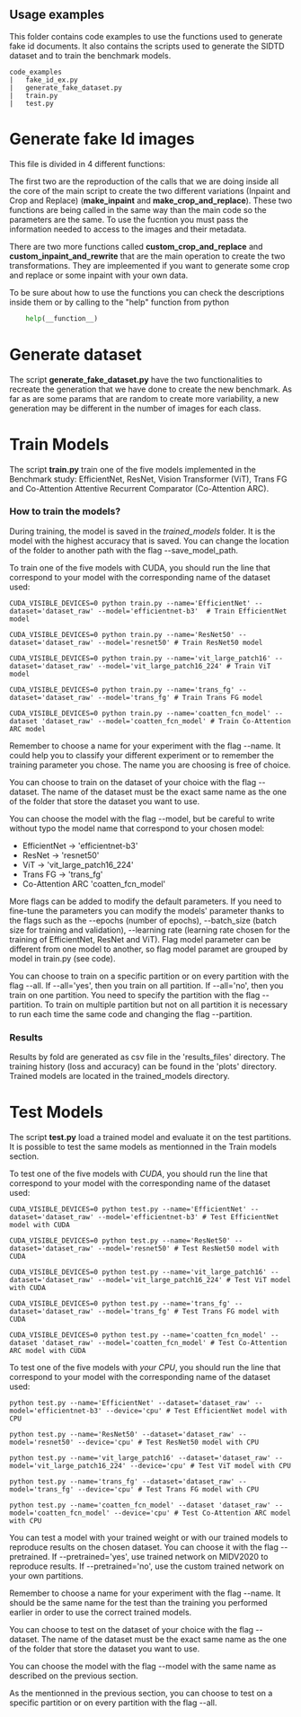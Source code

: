 ## Usage examples
This folder contains code examples to use the functions used to generate fake id documents. It also contains the scripts used to generate the SIDTD dataset and to train the benchmark models.

```
code_examples
|   fake_id_ex.py 
|   generate_fake_dataset.py
|   train.py
|   test.py
```

# Generate fake Id images

This file is divided in 4 different functions:

 The first two are the reproduction of the calls that we are doing inside all the core of the main script to create the two different variations (Inpaint and Crop and Replace) (__make_inpaint__ and __make_crop_and_replace__). These two functions are being called in the same way than the main code so the parameters are the same. To use the fucntion you must pass the information needed to access to the images and their metadata.

There are two more functions called __custom_crop_and_replace__ and __custom_inpaint_and_rewrite__  that are the main operation to create the two transformations. They are impleemented if you want to generate some crop and replace or some inpaint with your own data. 

To be sure about how to use the functions you can check the descriptions inside them or by calling to the "help" function from python

```python
    help(__function__)
```

# Generate dataset

The script __generate_fake_dataset.py__ have the two functionalities to recreate the generation that we have done to create the new benchmark. As far as are some params that are random to create more variability, a new generation may be different in the number of images for each class.

# Train Models

The script __train.py__ train one of the five models implemented in the Benchmark study: EfficientNet, ResNet, Vision Transformer (ViT), Trans FG and Co-Attention Attentive Recurrent Comparator (Co-Attention ARC).

### How to train the models?

During training, the model is saved in the *trained_models* folder. It is the model with the highest accuracy that is saved. You can change the location of the folder to another path with the flag --save_model_path.

To train one of the five models with CUDA, you should run the line that correspond to your model with the corresponding name of the dataset used:
```
CUDA_VISIBLE_DEVICES=0 python train.py --name='EfficientNet' --dataset='dataset_raw' --model='efficientnet-b3'  # Train EfficientNet model

CUDA_VISIBLE_DEVICES=0 python train.py --name='ResNet50' --dataset='dataset_raw' --model='resnet50' # Train ResNet50 model

CUDA_VISIBLE_DEVICES=0 python train.py --name='vit_large_patch16' --dataset='dataset_raw' --model='vit_large_patch16_224' # Train ViT model

CUDA_VISIBLE_DEVICES=0 python train.py --name='trans_fg' --dataset='dataset_raw' --model='trans_fg' # Train Trans FG model

CUDA_VISIBLE_DEVICES=0 python train.py --name='coatten_fcn_model' --dataset 'dataset_raw' --model='coatten_fcn_model' # Train Co-Attention ARC model
```
Remember to choose a name for your experiment with the flag --name. It could help you to classify your different experiment or to remember the training parameter you chose. The name you are choosing is free of choice.

You can choose to train on the dataset of your choice with the flag --dataset. The name of the dataset must be the exact same name as the one of the folder that store the dataset you want to use. 

You can choose the model with the flag --model, but be careful to write without typo the model name that correspond to your chosen model:  
+ EfficientNet -> 'efficientnet-b3'
+ ResNet -> 'resnet50'
+ ViT -> 'vit_large_patch16_224'
+ Trans FG -> 'trans_fg'
+ Co-Attention ARC 'coatten_fcn_model' 

More flags can be added to modify the default parameters. If you need to fine-tune the parameters you can modify the models' parameter thanks to the flags such as the --epochs (number of epochs), --batch_size (batch size for training and validation), --learning rate (learning rate chosen for the training of EfficientNet, ResNet and ViT). Flag model parameter can be different from one model to another, so flag model paramet are grouped by model in train.py (see code).

You can choose to train on a specific partition or on every partition with the flag --all. If --all='yes', then you train on all partition. If --all='no', then you train on one partition. You need to specify the partition with the flag --partition. To train on multiple partition but not on all partition it is necessary to run each time the same code and changing the flag --partition.

### Results

Results by fold are generated as csv file in the 'results_files' directory. The training history (loss and accuracy) can be found in the 'plots' directory. Trained models are located in the trained_models directory.


# Test Models

The script __test.py__ load a trained model and evaluate it on the test partitions. It is possible to test the same models as mentionned in the Train models section. 


To test one of the five models with *CUDA*, you should run the line that correspond to your model with the corresponding name of the dataset used:
```
CUDA_VISIBLE_DEVICES=0 python test.py --name='EfficientNet' --dataset='dataset_raw' --model='efficientnet-b3' # Test EfficientNet model with CUDA

CUDA_VISIBLE_DEVICES=0 python test.py --name='ResNet50' --dataset='dataset_raw' --model='resnet50' # Test ResNet50 model with CUDA

CUDA_VISIBLE_DEVICES=0 python test.py --name='vit_large_patch16' --dataset='dataset_raw' --model='vit_large_patch16_224' # Test ViT model with CUDA

CUDA_VISIBLE_DEVICES=0 python test.py --name='trans_fg' --dataset='dataset_raw' --model='trans_fg' # Test Trans FG model with CUDA

CUDA_VISIBLE_DEVICES=0 python test.py --name='coatten_fcn_model' --dataset 'dataset_raw' --model='coatten_fcn_model' # Test Co-Attention ARC model with CUDA
```

To test one of the five models with *your CPU*, you should run the line that correspond to your model with the corresponding name of the dataset used:
```
python test.py --name='EfficientNet' --dataset='dataset_raw' --model='efficientnet-b3' --device='cpu' # Test EfficientNet model with CPU

python test.py --name='ResNet50' --dataset='dataset_raw' --model='resnet50' --device='cpu' # Test ResNet50 model with CPU

python test.py --name='vit_large_patch16' --dataset='dataset_raw' --model='vit_large_patch16_224' --device='cpu' # Test ViT model with CPU

python test.py --name='trans_fg' --dataset='dataset_raw' --model='trans_fg' --device='cpu' # Test Trans FG model with CPU

python test.py --name='coatten_fcn_model' --dataset 'dataset_raw' --model='coatten_fcn_model' --device='cpu' # Test Co-Attention ARC model with CPU
```
You can test a model with your trained weight or with our trained models to reproduce results on the chosen dataset. You can choose it with the flag --pretrained. If --pretrained='yes', use trained network on MIDV2020 to reproduce results. If --pretrained='no', use the custom trained network on your own partitions.

Remember to choose a name for your experiment with the flag --name. It should be the same name for the test than the training you performed earlier in order to use the correct trained models.

You can choose to test on the dataset of your choice with the flag --dataset. The name of the dataset must be the exact same name as the one of the folder that store the dataset you want to use. 

You can choose the model with the flag --model with the same name as described on the previous section.

As the mentionned in the previous section, you can choose to test on a specific partition or on every partition with the flag --all.